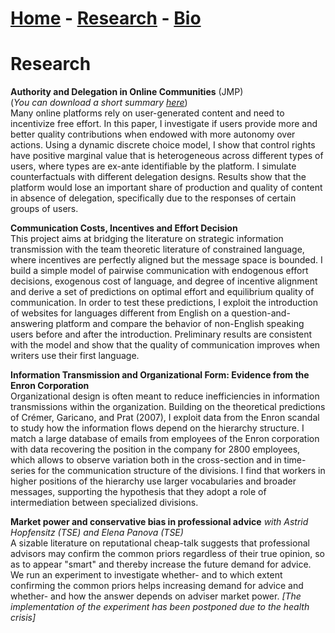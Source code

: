 # [Home](./index.html)  -  [Research](./research.html) - [Bio](./bio.html)

# Research

**Authority and Delegation in Online Communities** (JMP)  
(*You can download a short summary [here](./result-report-postertechconf2020.pdf)*)  
Many online platforms rely on user-generated content and need to incentivize free effort. In this paper, I investigate if users provide more and better quality contributions when endowed with more autonomy over actions. Using a dynamic discrete choice model, I show that control rights have positive marginal value that is heterogeneous across different types of users, where types are ex-ante identifiable by the platform. I simulate counterfactuals with different delegation designs. Results show that the platform would lose an important share of production and quality of content in absence of delegation, specifically due to the responses of certain groups of users.

**Communication Costs, Incentives and Effort Decision**  
This project aims at bridging the literature on strategic information transmission with the team theoretic literature of constrained language, where incentives are perfectly aligned but the message space is bounded. I build a simple model of pairwise communication with endogenous effort decisions, exogenous cost of language, and degree of incentive alignment and derive a set of predictions on optimal effort and equilibrium quality of communication. In order to test these predictions, I exploit the introduction of websites for languages different from English on a question-and-answering platform and compare the behavior of non-English speaking users before and after the introduction. Preliminary results are consistent with the model and show that the quality of communication improves when writers use their first language.

**Information Transmission and Organizational Form: Evidence from the Enron Corporation**  
Organizational design is often meant to reduce inefficiencies in information transmissions within the organization. Building on the theoretical predictions of Crémer, Garicano, and Prat (2007), I exploit data from the Enron scandal to study how the information flows depend on the hierarchy structure. I match a large database of emails from employees of the Enron corporation with data recovering the position in the company for 2800 employees, which allows to observe variation both in the cross-section and in time-series for the communication structure of the divisions. I find that workers in higher positions of the hierarchy use larger vocabularies and broader messages, supporting the hypothesis that they adopt a role of intermediation between specialized divisions.

**Market power and conservative bias in professional advice** *with Astrid Hopfensitz (TSE) and Elena Panova (TSE)*  
A sizable literature on reputational cheap-talk suggests that professional advisors may confirm the common priors regardless of their true opinion, so as to appear "smart" and thereby increase the future demand for advice. We run an experiment to investigate whether- and to which extent confirming the common priors helps increasing demand for advice and whether- and how the answer depends on adviser market power.
*[The implementation of the experiment has been postponed due to the health crisis]*
